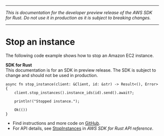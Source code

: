 --------

 *This is documentation for the developer preview release of the AWS SDK for Rust\. Do not use it in production as it is subject to breaking changes\.* 

--------

# Stop an instance<a name="ec2_StopInstances_rust_topic"></a>

The following code example shows how to stop an Amazon EC2 instance\.

**SDK for Rust**  
This documentation is for an SDK in preview release\. The SDK is subject to change and should not be used in production\.
  

```
async fn stop_instance(client: &Client, id: &str) -> Result<(), Error> {
    client.stop_instances().instance_ids(id).send().await?;

    println!("Stopped instance.");

    Ok(())
}
```
+  Find instructions and more code on [GitHub](https://github.com/awsdocs/aws-doc-sdk-examples/tree/main/rust_dev_preview/ec2#code-examples)\. 
+  For API details, see [StopInstances](https://awslabs.github.io/aws-sdk-rust/) in *AWS SDK for Rust API reference*\. 
